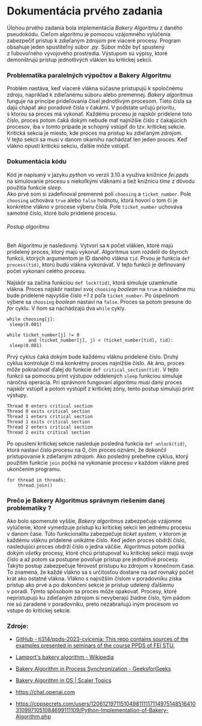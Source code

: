 # Dokumentácia prvého zadania

Úlohou prvého zadania bola implementácia *Bakery Algoritmu* z daného pseudokódu. Cieľom algoritmu je pomocou vzájomného vylúčenia zabezpečiť prístup k zdieľaným zdrojom pre viaceré procesy. Program obsahuje jeden spustiteľný súbor *.py*. Súbor môže byť spustený z ľubovoľného vývojového prostredia. Výstupom sú výpisy, ktoré demonštrujú prístup jednotlivých vlákien ku kritickej sekcii.

### Problematika paralelných výpočtov a Bakery Algoritmu

Problém nastáva, keď viaceré vlákna súčasne pristupujú k spoločnému zdroju, napríklad k zdieľanému súboru alebo premennej. *Bakery algoritmus* funguje na princípe prideľovania čísel jednotlivým procesom. Tieto čísla sa dajú chápať ako poradové čísla v čakárni. V podstate určujú prioritu, s ktorou sa proces má vykonať. Každému procesu je najskôr pridelené toto číslo, proces potom čaká dokým nebude mať najnižšie číslo z čakajúcich procesov, iba v tomto prípade je schopný vstúpiť do tzv. kritickej sekcie. <br>Kritická sekcia je miesto, kde proces ma prístup ku zdieľaným zdrojom. V tejto sekcii sa musí v danom okamihu nachádzať len jeden proces. Keď vlákno opustí kritickú sekciu, ďalšie môže vstúpiť.

### Dokumentácia kódu

Kód je napísaný v jazyku *python* vo verzii 3.10 a využíva knižnice *fei.ppds* na simulovanie procesu s niekoľkými vláknami a tiež knižnicu *time* z dôvodu použitia
funkcie *sleep*. <br>Ako prvé som si zadefinoval premenné polí `choosing` a `ticket_number`. Pole `choosing` uchováva `true` alebo `false` hodnotu, ktorá hovorí o tom či je konkrétne vlákno v procese výberu čísla. Pole `ticket_number` uchováva samotné číslo, ktoré bolo pridelené procesu.

###### Postup algoritmu

Beh Algoritmu je nasledovný. Vytvorí sa `N` počet vlákien, ktoré majú pridelený proces, ktorý majú vykonať. Algoritmus som rozdelil do štyroch funkcii, ktorých argumentom je ID daného vlákna `tid`. Prvou je funkcia `def process(tid)`, ktorú budú vlákna vykonávať. V tejto funkcii je definovaný počet vykonaní celého procesu.

Najskôr sa začína funkciou `def lock(tid)`, ktorá simuluje uzamknutie vlákna. Proces najskôr nastaví svoj `choosing` *boolean* na `true` a následne mu bude pridelené najvyššie číslo *+1* z poľa `ticket_number`. Po úspešnom výbere sa `choosing` *boolean* nastaví na `false`. Proces sa potom presune do *for* cyklu. V ňom sa nachádzajú dva `while` cykly. 

```
while choosing[j]:  
 sleep(0.001)

while ticket_number[j] != 0 
        and (ticket_number[j], j) < (ticket_number[tid], tid):  
 sleep(0.001)
```

Prvý cyklus čaká dokým bude každému vláknu pridelené číslo. Druhý cyklus kontroluje či má konkrétny proces najnižšie číslo. Ak áno, proces môže pokračovať ďalej do funkcie `def critical_section(tid)`. V tejto funkcii sa pomocou print výstupov oddelených `sleep` funkciou simuluje náročná operácia. Pri správnom fungovaní algoritmu musí daný proces najskôr vstúpiť a potom vystúpiť z kritickej zóny, tento postup simulujú print výstupy.

```
Thread 0 enters critical section
Thread 0 exits critical section
Thread 1 enters critical section
Thread 1 exits critical section
Thread 2 enters critical section
Thread 2 exits critical section
```

Po opustení kritickej sekcie nasleduje posledná funkcia `def unlock(tid)`, ktorá nastaví číslo procesu na 0, čím proces oznámi, že dokončil pristupovanie k zdieľaným zdrojom. Ako posledný prebehne cyklus, ktorý použitím funkcie `join` počká na vykonanie procesu v každom vlákne pred ukončením programu. 

```
for thread in threads:
    thread.join()
```

### Prečo je Bakery Algoritmus správnym riešením danej problematiky ?

Ako bolo spomenuté vyššie, *Bakery algoritmus* zabezpečuje vzájomne vylúčenie, ktoré vymedzuje prístup ku kritickej sekcii len jednému procesu v danom čase. Túto funkcionalitu zabezpečuje *ticket system*, v ktorom je každému vláknu pridelené unikátne číslo. Keď jeden proces obdrží číslo, nasledujúci proces obdrží číslo o jedna väčšie. Algoritmus potom počká dokým *všetky* procesy, ktoré chcú pristupovať ku kritickej sekcii majú svoje číslo a až potom sa postupne povoľuje prístup pre jednotlivé procesy. Takýto postup zabezpečuje férovosť prístupu ku zdrojom v konečnom čase. To znamená, že každé vlákno sa s určitosťou dostane na rad rovnaký počet krát ako ostatné vlákna. Vlákno s najnižším číslom v poradovníku získa prístup ako prvé a po dokončení sekcie je prístup udelený ďalšiemu v poradí. Týmto spôsobom sa proces môže opakovať. Procesy, ktoré nepristupujú ku zdieľaným zdrojom si nevyberajú žiadne číslo, tým pádom nie sú zaradené v poradovníku, preto nezabraňujú iným procesom vo vstupe do kritickej sekcie.

### Zdroje:

- [GitHub - tj314/ppds-2023-cvicenia: This repo contains sources of the examples presented in seminars of the course PPDS of FEI STU.](https://github.com/tj314/ppds-2023-cvicenia)

- [Lamport's bakery algorithm - Wikipedia](https://en.wikipedia.org/wiki/Lamport%27s_bakery_algorithm)

- [Bakery Algorithm in Process Synchronization - GeeksforGeeks](https://www.geeksforgeeks.org/bakery-algorithm-in-process-synchronization/)

- [Bakery Algorithm in OS | Scaler Topics](https://www.scaler.com/topics/operating-system/bakery-algorithm-in-os/)

- https://chat.openai.com

- https://cppsecrets.com/users/120612197115104981111171149751485164103109971051084699111109/Python-Implementation-of-Bakery-Algorithm.php
